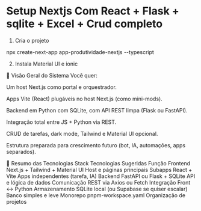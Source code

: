 
# Setup Nextjs Com React + Flask + sqlite + Excel + Crud completo

1) Cria o projeto

npx create-next-app app-produtividade-nextjs --typescript

2) Instala Material UI e ionic



🔱 Visão Geral do Sistema
Você quer:

Um host Next.js como portal e orquestrador.

Apps Vite (React) plugáveis no host Next.js (como mini-mods).

Backend em Python com SQLite, com API REST limpa (Flask ou FastAPI).

Integração total entre JS + Python via REST.

CRUD de tarefas, dark mode, Tailwind e Material UI opcional.

Estrutura preparada para crescimento futuro (bot, IA, automações, apps separados).

🧠 Resumo das Tecnologias
Stack	Tecnologias Sugeridas	Função
Frontend	Next.js + Tailwind + Material UI	Host e páginas principais
Subapps	React + Vite	Apps independentes (tarefa, IA)
Backend	FastAPI ou Flask + SQLite	API e lógica de dados
Comunicação	REST via Axios ou Fetch	Integração Front ↔ Python
Armazenamento	SQLite local (ou Supabase se quiser escalar)	Banco simples e leve
Monorepo	pnpm-workspace.yaml	Organização de projetos